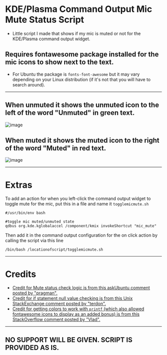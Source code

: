 # KDE/Plasma Command Output Mic Mute Status Script
- Little script I made that shows if my mic is muted or not for the KDE/Plasma command output widget. 

## Requires fontawesome package installed for the mic icons to show next to the text.
- For Ubuntu the package is `fonts-font-awesome` but it may vary depending on your Linux distribution (if it's not that you will have to search around).
---

## When unmuted it shows the unmuted icon to the left of the word "Unmuted" in green text. 
![image](https://user-images.githubusercontent.com/12705139/216751920-b1bd20eb-7399-4877-a75a-543d25f01ac0.png)

## When muted it shows the muted icon to the right of the word "Muted" in red text.
![image](https://user-images.githubusercontent.com/12705139/216751973-04778bf7-0a96-4be8-a44d-505972b777c0.png)

---
# Extras
To add an action for when you left-click the command output widget to toggle mute for the mic, put this in a file and name it `togglemicmute.sh`
```
#/usr/bin/env bash

#toggle mic muted/unmuted state
qdbus org.kde.kglobalaccel /component/kmix invokeShortcut "mic_mute"
```

Then add it in the command output configuration for the on click action by calling the script via this line
```
/bin/bash /locationofscript/togglemicmute.sh
```
---

# Credits
- [Credit for Mute status check logic is from this askUbuntu comment posted by "pragman".](https://askubuntu.com/a/1291627)
- [Credit for if statement null value checking is from this Unix StackExchange comment posted by "terdon".](https://unix.stackexchange.com/a/109631)
- [Credit for getting colors to work with `printf` (which also allowed fontawesome icons to display as an added bonus) is from this StackOverflow comment posted by "Vlad".](https://stackoverflow.com/a/5412825)


---

## NO SUPPORT WILL BE GIVEN. SCRIPT IS PROVIDED AS IS.


